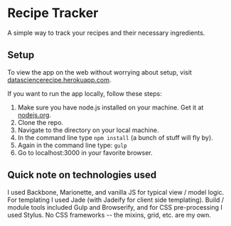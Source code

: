 # Recipe Tracker
A simple way to track your recipes and their necessary ingredients.

## Setup
To view the app on the web without worrying about setup, visit [datasciencerecipe.herokuapp.com](http://datasciencerecipe.herokuapp.com/).

If you want to run the app locally, follow these steps:

1. Make sure you have node.js installed on your machine.  Get it at [nodejs.org](https://nodejs.org/).
1. Clone the repo.
1. Navigate to the directory on your local machine. 
1. In the command line type `npm install` (a bunch of stuff will fly by).
1. Again in the command line type: `gulp`
1. Go to localhost:3000 in your favorite browser.

## Quick note on technologies used
I used Backbone, Marionette, and vanilla JS for typical view / model logic.  For templating I used Jade (with Jadeify for client side templating).  Build / module tools included Gulp and Browserify, and for CSS pre-processing I used Stylus.  No CSS frameworks -- the mixins, grid, etc. are my own.